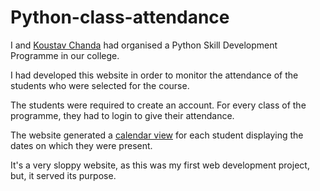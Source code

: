 # Python-class-attendance
I and [Koustav Chanda](https://github.com/KoustavCode) had organised a Python Skill Development Programme in our college.

I had developed this website in order to monitor the attendance of the students who were selected for the course.  

The students were required to create an account. For every class of the programme, they had to login to give their attendance. 

The website generated a [calendar view](https://pythonaot.000webhostapp.com/admin/attendance.php) for each student displaying the dates on which they were present.

It's a very sloppy website, as this was my first web development project, but, it served its purpose.
